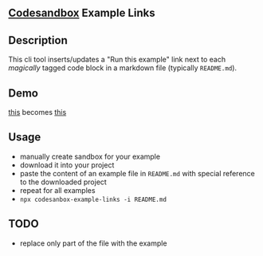 [Codesandbox](https://codesandbox.io) Example Links
-----------

## Description

This cli tool inserts/updates a "Run this example" link next to each _magically_ tagged code block in a markdown file (typically `README.md`).

## Demo

[this](./spec/fixture.md) becomes [this](./spec/expected.md)

## Usage

- manually create sandbox for your example
- download it into your project
- paste the content of an example file in `README.md` with special reference to the downloaded project
- repeat for all examples
- `npx codesanbox-example-links -i README.md`

## TODO

- replace only part of the file with the example
